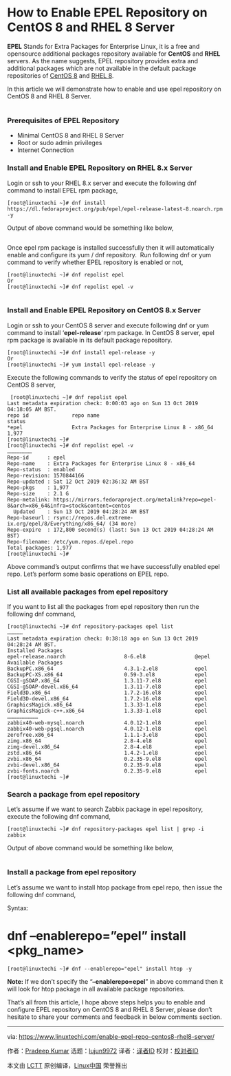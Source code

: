 [#]: collector: (lujun9972)
[#]: translator: (geekpi)
[#]: reviewer: ( )
[#]: publisher: ( )
[#]: url: ( )
[#]: subject: (How to Enable EPEL Repository on CentOS 8 and RHEL 8 Server)
[#]: via: (https://www.linuxtechi.com/enable-epel-repo-centos8-rhel8-server/)
[#]: author: (Pradeep Kumar https://www.linuxtechi.com/author/pradeep/)

How to Enable EPEL Repository on CentOS 8 and RHEL 8 Server
======

**EPEL** Stands for Extra Packages for Enterprise Linux, it is a free and opensource additional packages repository available for **CentOS** and **RHEL** servers. As the name suggests, EPEL repository provides extra and additional packages which are not available in the default package repositories of [CentOS 8][1] and [RHEL 8][2].

In this article we will demonstrate how to enable and use epel repository on CentOS 8 and RHEL 8 Server.

[![EPEL-Repo-CentOS8-RHEL8][3]][4]

### Prerequisites of EPEL Repository

  * Minimal CentOS 8 and RHEL 8 Server
  * Root or sudo admin privileges
  * Internet Connection



### Install and Enable EPEL Repository on RHEL 8.x Server

Login or ssh to your RHEL 8.x server and execute the following dnf command to install EPEL rpm package,

```
[root@linuxtechi ~]# dnf install https://dl.fedoraproject.org/pub/epel/epel-release-latest-8.noarch.rpm -y
```

Output of above command would be something like below,

![dnf-install-epel-repo-rehl8][3]

Once epel rpm package is installed successfully then it will automatically enable and configure its yum / dnf repository.  Run following dnf or yum command to verify whether EPEL repository is enabled or not,

```
[root@linuxtechi ~]# dnf repolist epel
Or
[root@linuxtechi ~]# dnf repolist epel -v
```

![epel-repolist-rhel8][3]

### Install and Enable EPEL Repository on CentOS 8.x Server

Login or ssh to your CentOS 8 server and execute following dnf or yum command to install ‘**epel-release**‘ rpm package. In CentOS 8 server, epel rpm package is available in its default package repository.

```
[root@linuxtechi ~]# dnf install epel-release -y
Or
[root@linuxtechi ~]# yum install epel-release -y
```

Execute the following commands to verify the status of epel repository on CentOS 8 server,

```
 [root@linuxtechi ~]# dnf repolist epel
Last metadata expiration check: 0:00:03 ago on Sun 13 Oct 2019 04:18:05 AM BST.
repo id              repo name                                               status
*epel                Extra Packages for Enterprise Linux 8 - x86_64          1,977
[root@linuxtechi ~]#
[root@linuxtechi ~]# dnf repolist epel -v
……………………
Repo-id      : epel
Repo-name    : Extra Packages for Enterprise Linux 8 - x86_64
Repo-status  : enabled
Repo-revision: 1570844166
Repo-updated : Sat 12 Oct 2019 02:36:32 AM BST
Repo-pkgs    : 1,977
Repo-size    : 2.1 G
Repo-metalink: https://mirrors.fedoraproject.org/metalink?repo=epel-8&arch=x86_64&infra=stock&content=centos
  Updated    : Sun 13 Oct 2019 04:28:24 AM BST
Repo-baseurl : rsync://repos.del.extreme-ix.org/epel/8/Everything/x86_64/ (34 more)
Repo-expire  : 172,800 second(s) (last: Sun 13 Oct 2019 04:28:24 AM BST)
Repo-filename: /etc/yum.repos.d/epel.repo
Total packages: 1,977
[root@linuxtechi ~]#
```

Above command’s output confirms that we have successfully enabled epel repo. Let’s perform some basic operations on EPEL repo.

### List all available packages from epel repository

If you want to list all the packages from epel repository then run the following dnf command,

```
[root@linuxtechi ~]# dnf repository-packages epel list
……………
Last metadata expiration check: 0:38:18 ago on Sun 13 Oct 2019 04:28:24 AM BST.
Installed Packages
epel-release.noarch                   8-6.el8                @epel
Available Packages
BackupPC.x86_64                       4.3.1-2.el8            epel
BackupPC-XS.x86_64                    0.59-3.el8             epel
CGSI-gSOAP.x86_64                     1.3.11-7.el8           epel
CGSI-gSOAP-devel.x86_64               1.3.11-7.el8           epel
Field3D.x86_64                        1.7.2-16.el8           epel
Field3D-devel.x86_64                  1.7.2-16.el8           epel
GraphicsMagick.x86_64                 1.3.33-1.el8           epel
GraphicsMagick-c++.x86_64             1.3.33-1.el8           epel
…………………………
zabbix40-web-mysql.noarch             4.0.12-1.el8           epel
zabbix40-web-pgsql.noarch             4.0.12-1.el8           epel
zerofree.x86_64                       1.1.1-3.el8            epel
zimg.x86_64                           2.8-4.el8              epel
zimg-devel.x86_64                     2.8-4.el8              epel
zstd.x86_64                           1.4.2-1.el8            epel
zvbi.x86_64                           0.2.35-9.el8           epel
zvbi-devel.x86_64                     0.2.35-9.el8           epel
zvbi-fonts.noarch                     0.2.35-9.el8           epel
[root@linuxtechi ~]#
```

### Search a package from epel repository

Let’s assume if we want to search Zabbix package in epel repository, execute the following dnf command,

```
[root@linuxtechi ~]# dnf repository-packages epel list | grep -i zabbix
```

Output of above command would be something like below,

![epel-repo-search-package-centos8][3]

### Install a package from epel repository

Let’s assume we want to install htop package from epel repo, then issue the following dnf command,

Syntax:

# dnf –enablerepo=”epel” install &lt;pkg_name&gt;

```
[root@linuxtechi ~]# dnf --enablerepo="epel" install htop -y
```

**Note:** If we don’t specify the “**–enablerepo=epel**” in above command then it will look for htop package in all available package repositories.

That’s all from this article, I hope above steps helps you to enable and configure EPEL repository on CentOS 8 and RHEL 8 Server, please don’t hesitate to share your comments and feedback in below comments section.

--------------------------------------------------------------------------------

via: https://www.linuxtechi.com/enable-epel-repo-centos8-rhel8-server/

作者：[Pradeep Kumar][a]
选题：[lujun9972][b]
译者：[译者ID](https://github.com/译者ID)
校对：[校对者ID](https://github.com/校对者ID)

本文由 [LCTT](https://github.com/LCTT/TranslateProject) 原创编译，[Linux中国](https://linux.cn/) 荣誉推出

[a]: https://www.linuxtechi.com/author/pradeep/
[b]: https://github.com/lujun9972
[1]: https://www.linuxtechi.com/centos-8-installation-guide-screenshots/
[2]: https://www.linuxtechi.com/install-configure-kvm-on-rhel-8/
[3]: data:image/gif;base64,R0lGODlhAQABAIAAAAAAAP///yH5BAEAAAAALAAAAAABAAEAAAIBRAA7
[4]: https://www.linuxtechi.com/wp-content/uploads/2019/10/EPEL-Repo-CentOS8-RHEL8.jpg
